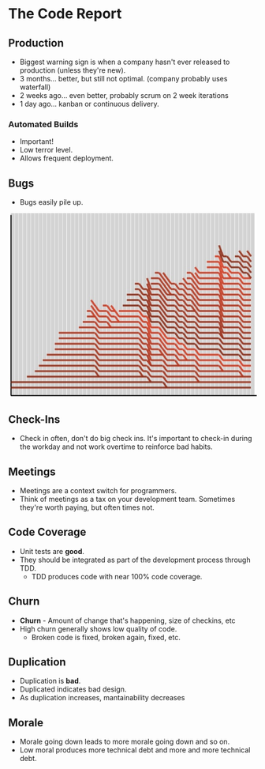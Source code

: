 # The Code Report

## Production

* Biggest warning sign is when a company hasn't ever released to production
  (unless they're new).
* 3 months... better, but still not optimal. (company probably uses waterfall)
* 2 weeks ago... even better, probably scrum on 2 week iterations
* 1 day ago... kanban or continuous delivery.

### Automated Builds

* Important!
* Low terror level.
* Allows frequent deployment.

## Bugs

* Bugs easily pile up.

![Bugs Piling Up](assets/the_code_report_bugs_pile.png)

## Check-Ins

* Check in often, don't do big check ins. It's important to check-in during the
  workday and not work overtime to reinforce bad habits.

## Meetings

* Meetings are a context switch for programmers.
* Think of meetings as a tax on your development team. Sometimes they're worth
  paying, but often times not.

## Code Coverage

* Unit tests are **good**.
* They should be integrated as part of the development process through TDD.
  * TDD produces code with near 100% code coverage.

## Churn

* **Churn** - Amount of change that's happening, size of checkins, etc
* High churn generally shows low quality of code.
  * Broken code is fixed, broken again, fixed, etc.

## Duplication

* Duplication is **bad**.
* Duplicated indicates bad design.
* As duplication increases, mantainability decreases

## Morale

* Morale going down leads to more morale going down and so on.
* Low moral produces more technical debt and more and more technical debt.
